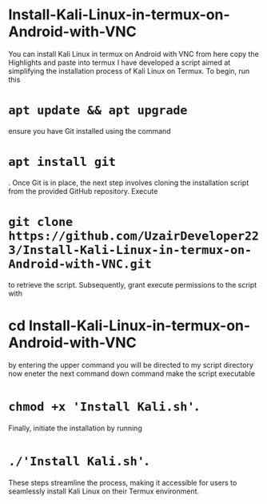 # Install-Kali-Linux-in-termux-on-Android-with-VNC
You can install Kali Linux in termux on Android with VNC from here
copy the Highlights and paste into termux
I have developed a script aimed at simplifying the installation process of Kali Linux on Termux. To begin, 
run this 
# `apt update && apt upgrade`
ensure you have Git installed using the command 
# `apt install git`
. Once Git is in place, the next step involves cloning the installation script from the provided GitHub repository. Execute 
# `git clone https://github.com/UzairDeveloper223/Install-Kali-Linux-in-termux-on-Android-with-VNC.git`
to retrieve the script. Subsequently, grant execute permissions to the script with 
# cd Install-Kali-Linux-in-termux-on-Android-with-VNC
by entering the upper command you will be directed to my script directory
now eneter the next command
down command make the script executable
# `chmod +x 'Install Kali.sh'`.
Finally, initiate the installation by running 
# `./'Install Kali.sh'`.
These steps streamline the process, making it accessible for users to seamlessly install Kali Linux on their Termux environment.
